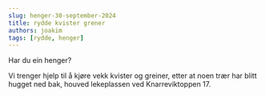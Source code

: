```yaml
---
slug: henger-30-september-2024
title: rydde kvister grener
authors: joakim
tags: [rydde, henger]
---
```


Har du ein henger?
<!--truncate-->
Vi trenger hjelp til å kjøre vekk kvister og greiner,
etter at noen trær har blitt hugget ned bak, 
houved lekeplassen ved Knarreviktoppen 17.
